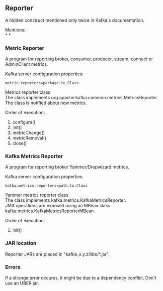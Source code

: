 ## Reporter

A hidden construct mentioned only twice in Kafka's documentation.  

Mentions:  
*
*

### Metric Reporter

A program for reporting broker, consumer, producer, stream, connect or AdminClient metrics.  

Kafka server configuration properties:  
```
metric.reporters=package.to.Class
```
Metrics reporter class.  
The class implements org.apache.kafka.common.metrics.MetricsReporter.  
The class is notified about new metrics.  

Order of execution:  
1) configure()  
2) init()  
3) metricChange()  
4) metricRemoval()  
5) close()  

### Kafka Metrics Reporter

A program for reporting broker Yammer/Dropwizard metrics.  

Kafka server configuration properties:  
```
kafka.metrics.reporters=path.to.Class
```
Yammer metrics reporter class.  
The class implements kafka.metrics.KafkaMetricsReporter.  
JMX operations are exposed using an MBean class kafka.metrics.KafkaMetricsReporterMBean.  

Order of execution:  
1) init()  

### JAR location

Reporter JARs are placed in "kafka_x.y.z/libs/*.jar".  

### Errors

If a strange error occures, it might be due to a dependency conflict. Don't use an UBER jar.  